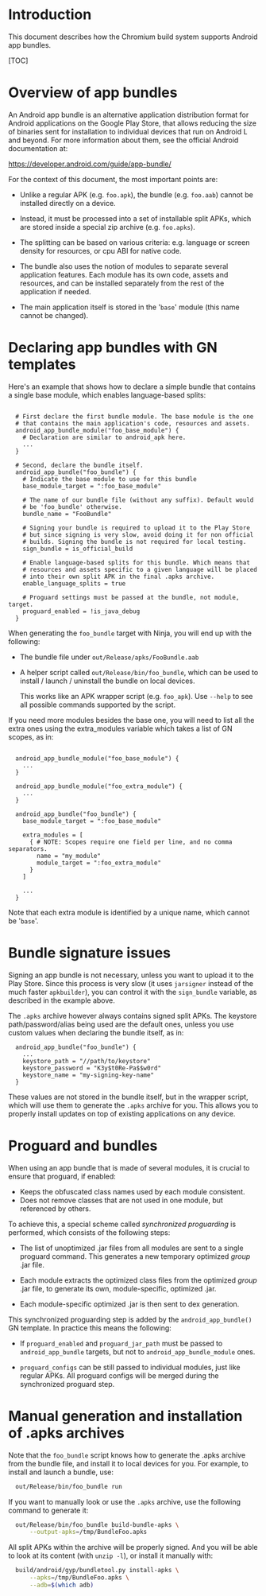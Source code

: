 # Introduction

This document describes how the Chromium build system supports Android app
bundles.

[TOC]

# Overview of app bundles

An Android app bundle is an alternative application distribution format for
Android applications on the Google Play Store, that allows reducing the size
of binaries sent for installation to individual devices that run on Android L
and beyond. For more information about them, see the official Android
documentation at:

  https://developer.android.com/guide/app-bundle/

For the context of this document, the most important points are:

  - Unlike a regular APK (e.g. `foo.apk`), the bundle (e.g. `foo.aab`) cannot
    be installed directly on a device.

  - Instead, it must be processed into a set of installable split APKs, which
    are stored inside a special zip archive (e.g. `foo.apks`).

  - The splitting can be based on various criteria: e.g. language or screen
    density for resources, or cpu ABI for native code.

  - The bundle also uses the notion of modules to separate several application
    features. Each module has its own code, assets and resources, and can be
    installed separately from the rest of the application if needed.

  - The main application itself is stored in the '`base`' module (this name
    cannot be changed).


# Declaring app bundles with GN templates

Here's an example that shows how to declare a simple bundle that contains
a single base module, which enables language-based splits:

```gn

  # First declare the first bundle module. The base module is the one
  # that contains the main application's code, resources and assets.
  android_app_bundle_module("foo_base_module") {
    # Declaration are similar to android_apk here.
    ...
  }

  # Second, declare the bundle itself.
  android_app_bundle("foo_bundle") {
    # Indicate the base module to use for this bundle
    base_module_target = ":foo_base_module"

    # The name of our bundle file (without any suffix). Default would
    # be 'foo_bundle' otherwise.
    bundle_name = "FooBundle"

    # Signing your bundle is required to upload it to the Play Store
    # but since signing is very slow, avoid doing it for non official
    # builds. Signing the bundle is not required for local testing.
    sign_bundle = is_official_build

    # Enable language-based splits for this bundle. Which means that
    # resources and assets specific to a given language will be placed
    # into their own split APK in the final .apks archive.
    enable_language_splits = true

    # Proguard settings must be passed at the bundle, not module, target.
    proguard_enabled = !is_java_debug
  }
```

When generating the `foo_bundle` target with Ninja, you will end up with
the following:

  - The bundle file under `out/Release/apks/FooBundle.aab`

  - A helper script called `out/Release/bin/foo_bundle`, which can be used
    to install / launch / uninstall the bundle on local devices.

    This works like an APK wrapper script (e.g. `foo_apk`). Use `--help`
    to see all possible commands supported by the script.

If you need more modules besides the base one, you will need to list all the
extra ones using the extra_modules variable which takes a list of GN scopes,
as in:

```gn

  android_app_bundle_module("foo_base_module") {
    ...
  }

  android_app_bundle_module("foo_extra_module") {
    ...
  }

  android_app_bundle("foo_bundle") {
    base_module_target = ":foo_base_module"

    extra_modules = [
      { # NOTE: Scopes require one field per line, and no comma separators.
        name = "my_module"
        module_target = ":foo_extra_module"
      }
    ]

    ...
  }
```

Note that each extra module is identified by a unique name, which cannot
be '`base`'.


# Bundle signature issues

Signing an app bundle is not necessary, unless you want to upload it to the
Play Store. Since this process is very slow (it uses `jarsigner` instead of
the much faster `apkbuilder`), you can control it with the `sign_bundle`
variable, as described in the example above.

The `.apks` archive however always contains signed split APKs. The keystore
path/password/alias being used are the default ones, unless you use custom
values when declaring the bundle itself, as in:

```gn
  android_app_bundle("foo_bundle") {
    ...
    keystore_path = "//path/to/keystore"
    keystore_password = "K3y$t0Re-Pa$$w0rd"
    keystore_name = "my-signing-key-name"
  }
```

These values are not stored in the bundle itself, but in the wrapper script,
which will use them to generate the `.apks` archive for you. This allows you
to properly install updates on top of existing applications on any device.


# Proguard and bundles

When using an app bundle that is made of several modules, it is crucial to
ensure that proguard, if enabled:

- Keeps the obfuscated class names used by each module consistent.
- Does not remove classes that are not used in one module, but referenced
  by others.

To achieve this, a special scheme called *synchronized proguarding* is
performed, which consists of the following steps:

- The list of unoptimized .jar files from all modules are sent to a single
  proguard command. This generates a new temporary optimized *group* .jar file.

- Each module extracts the optimized class files from the optimized *group*
  .jar file, to generate its own, module-specific, optimized .jar.

- Each module-specific optimized .jar is then sent to dex generation.

This synchronized proguarding step is added by the `android_app_bundle()` GN
template. In practice this means the following:

  - If `proguard_enabled` and `proguard_jar_path` must be passed to
    `android_app_bundle` targets, but not to `android_app_bundle_module` ones.

  - `proguard_configs` can be still passed to individual modules, just
    like regular APKs. All proguard configs will be merged during the
    synchronized proguard step.


# Manual generation and installation of .apks archives

Note that the `foo_bundle` script knows how to generate the .apks archive
from the bundle file, and install it to local devices for you. For example,
to install and launch a bundle, use:

```sh
  out/Release/bin/foo_bundle run
```

If you want to manually look or use the `.apks` archive, use the following
command to generate it:

```sh
  out/Release/bin/foo_bundle build-bundle-apks \
      --output-apks=/tmp/BundleFoo.apks
```

All split APKs within the archive will be properly signed. And you will be
able to look at its content (with `unzip -l`), or install it manually with:

```sh
  build/android/gyp/bundletool.py install-apks \
      --apks=/tmp/BundleFoo.apks \
      --adb=$(which adb)
```
